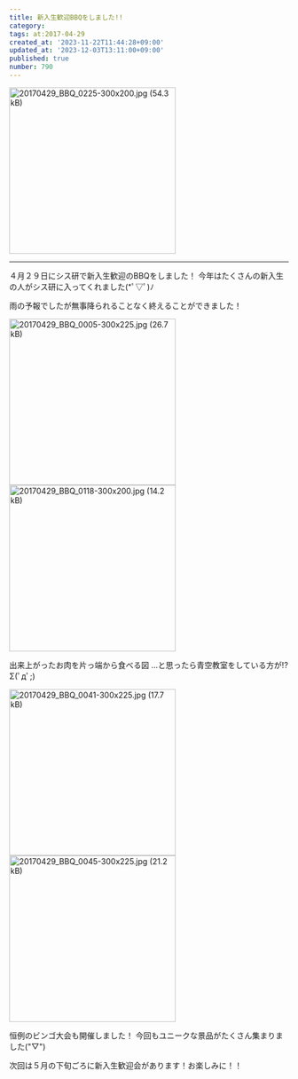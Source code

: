 ```yaml
---
title: 新入生歓迎BBQをしました!!
category:
tags: at:2017-04-29
created_at: '2023-11-22T11:44:28+09:00'
updated_at: '2023-12-03T13:11:00+09:00'
published: true
number: 790
---
```


<img width="300" alt="20170429_BBQ_0225-300x200.jpg (54.3 kB)" src="https://img.esa.io/uploads/production/attachments/19973/2023/11/22/148142/da461392-819b-4c19-bb51-e80de4bf1951.jpg">

---
４月２９日にシス研で新入生歓迎のBBQをしました！
今年はたくさんの新入生の人がシス研に入ってくれました(*ﾟ▽ﾟ)ﾉ

雨の予報でしたが無事降られることなく終えることができました！

<img width="300" alt="20170429_BBQ_0005-300x225.jpg (26.7 kB)" src="https://img.esa.io/uploads/production/attachments/19973/2023/11/22/148142/d0d65281-6e38-4bc5-bc52-0ca3cfc32c75.jpg">

<img width="300" alt="20170429_BBQ_0118-300x200.jpg (14.2 kB)" src="https://img.esa.io/uploads/production/attachments/19973/2023/11/22/148142/9b80653c-839c-448e-b543-818da89c30bd.jpg">

出来上がったお肉を片っ端から食べる図
...と思ったら青空教室をしている方が!?Σ(ﾟдﾟ;)

<img width="300" alt="20170429_BBQ_0041-300x225.jpg (17.7 kB)" src="https://img.esa.io/uploads/production/attachments/19973/2023/11/22/148142/7c29810c-d5a4-4196-a55c-dccd243c580b.jpg">

<img width="300" alt="20170429_BBQ_0045-300x225.jpg (21.2 kB)" src="https://img.esa.io/uploads/production/attachments/19973/2023/11/22/148142/cae0d404-16d4-4fdc-b324-f15f20e7d948.jpg">

恒例のビンゴ大会も開催しました！
今回もユニークな景品がたくさん集まりました("▽")

次回は５月の下旬ごろに新入生歓迎会があります！お楽しみに！！

